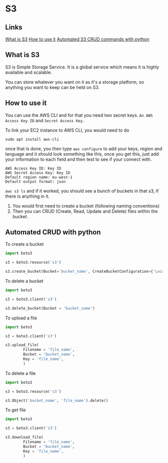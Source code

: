 # S3

## Links

[What is S3](#what-is-s3)
[How to use it](#how-to-use-it)
[Automated S3 CRUD commands with python](#automated-crud-with-python)


## What is S3

S3 is Simple Storage Service. It is a global service which means it is highly available and scalable.

You can store whatever you want on it as it's a storage platform, so anything you want to keep can be held on S3.

## How to use it

You can use the AWS CLI and for that you need two secret keys. `An AWS Access Key ID` and `Secret Access Key`.

To link your EC2 instance to AWS CLI, you would need to do 
```
sudo apt install aws-cli
```
once that is done, you then type `aws configure` to add your keys, region and language and it should look something like this, once you get this, just add your information to each field and then test to see if your connect with.
```
AWS Access Key ID: Key ID
AWS Secret Access Key: Key ID
Default region name: eu-west-1
Default output format: json
```

`aws s3 ls`
and if it worked, you should see a bunch of buckets in that s3, if there is anything in it.

1. You would first need to create a bucket (following naming conventions)
2. Then you can CRUD (Create, Read, Update and Delete) files within the bucket.

## Automated CRUD with python

To create a bucket

```python
import boto3

s3 = boto3.resource('s3')

s3.create_bucket(Bucket='bucket_name', CreateBucketConfiguration={'LocationConstraint': 'eu-west-1'})
```

To delete a bucket

```python
import boto3

s3 = boto3.client('s3')

s3.delete_bucket(Bucket = 'bucket_name')
```

To upload a file

```python
import boto3

s3 = boto3.client('s3')

s3.upload_file(
        Filename = 'file_name',
        Bucket = 'bucket_name',
        Key = 'file_name',
        )
```

To delete a file

```python
import boto3

s3 = boto3.resource('s3')

s3.Object('bucket_name', 'file_name').delete()
```

To get file

```python
import boto3

s3 = boto3.client('s3')

s3.download_file(
        Filename = 'file_name',
        Bucket = 'bucket_name',
        Key = 'file_name',
        )
```
